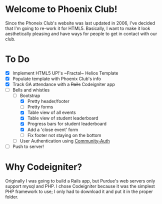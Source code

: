 # Welcome to Phoenix Club!
Since the Phoneix Club's website was last updated in 2006, I've decided that I'm going to re-work it for HTML5. Basically, I want to make it look aesthetically pleasing and have ways for people to get in contact with our club.

# To Do
- [X] Implement HTML5 UP!'s ~Fractal~ Helios Template
- [X] Populate template with Phoenix Club's info
- [X] Track GA attendance with a ~~Rails~~ Codeigniter app
- [ ] Bells and whistles
	- [ ] Bootstrap
		- [X] Pretty header/footer
		- [ ] Pretty forms
		- [X] Table view of all events
		- [X] Table view of student leaderboard
		- [X] Progress bars for student leaderboard
		- [X] Add a 'close event' form
		- [ ] Fix footer not staying on the bottom
	- [ ] User Authentication using [Community-Auth](http://community-auth.com/)
- [ ] Push to server!

# Why Codeigniter?
Originally I was going to build a Rails app, but Purdue's web servers only support mysql and PHP. I chose Codeigniter because it was the simplest PHP framework to use; I only had to download it and put it in the proper folder.
